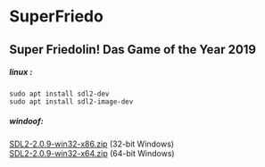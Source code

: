# SuperFriedo
## Super Friedolin! Das Game of the Year 2019

##### linux : <br/>
```sudo apt install sdl2-dev```<br/>
```sudo apt install sdl2-image-dev```<br/>

##### windoof:<br/>
[SDL2-2.0.9-win32-x86.zip](https://www.libsdl.org/release/SDL2-2.0.9-win32-x86.zip) (32-bit Windows)<br/>
[SDL2-2.0.9-win32-x64.zip](https://www.libsdl.org/release/SDL2-2.0.9-win32-x64.zip) (64-bit Windows)<br/>
